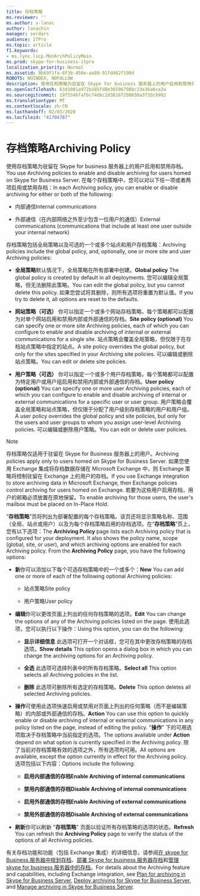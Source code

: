 ```yaml
---
title: 存档策略
ms.reviewer: ''
ms.author: v-lanac
author: lanachin
manager: serdars
audience: ITPro
ms.topic: article
f1.keywords:
- ms.lync.lscp.MonArchPolicyMain
ms.prod: skype-for-business-itpro
localization_priority: Normal
ms.assetid: 9b69f1fa-8f3b-450e-aa89-91fd462f198d
ROBOTS: NOINDEX, NOFOLLOW
description: 使用存档策略为驻留在 Skype for business 服务器上的用户启用和禁用存档。 在每个存档策略中，您可以对以下任一项或者两项启用或禁用存档：
ms.openlocfilehash: 63d1001a972b185fd8e36596798bc23e36a6ca3a
ms.sourcegitcommit: 19f534bfafbc74dbc2d381672b0650a3733cb982
ms.translationtype: MT
ms.contentlocale: zh-CN
ms.lasthandoff: 02/03/2020
ms.locfileid: "41704787"
---
```

# <a name="archiving-policy"></a><span data-ttu-id="9b17c-104">存档策略</span><span class="sxs-lookup"><span data-stu-id="9b17c-104">Archiving Policy</span></span>
 
<span data-ttu-id="9b17c-105">使用存档策略为驻留在 Skype for business 服务器上的用户启用和禁用存档。</span><span class="sxs-lookup"><span data-stu-id="9b17c-105">You use Archiving policies to enable and disable archiving for users homed on Skype for Business Server.</span></span> <span data-ttu-id="9b17c-106">在每个存档策略中，您可以对以下任一项或者两项启用或禁用存档：</span><span class="sxs-lookup"><span data-stu-id="9b17c-106">In each Archiving policy, you can enable or disable archiving for either or both of the following:</span></span>
  
- <span data-ttu-id="9b17c-107">内部通信</span><span class="sxs-lookup"><span data-stu-id="9b17c-107">Internal communications</span></span>
    
- <span data-ttu-id="9b17c-108">外部通信（在内部网络之外至少包含一位用户的通信）</span><span class="sxs-lookup"><span data-stu-id="9b17c-108">External communications (communications that include at least one user outside your internal network)</span></span>
    
<span data-ttu-id="9b17c-109">存档策略包括全局策略以及可选的一个或多个站点和用户存档策略：</span><span class="sxs-lookup"><span data-stu-id="9b17c-109">Archiving policies include the global policy, and, optionally, one or more site and user Archiving policies:</span></span>
  
- <span data-ttu-id="9b17c-110">**全局策略**默认情况下，全局策略在所有部署中创建。</span><span class="sxs-lookup"><span data-stu-id="9b17c-110">**Global policy** The global policy is created by default in all deployments.</span></span> <span data-ttu-id="9b17c-111">您可以编辑全局策略，但无法删除此策略。</span><span class="sxs-lookup"><span data-stu-id="9b17c-111">You can edit the global policy, but you cannot delete this policy.</span></span> <span data-ttu-id="9b17c-112">如果您尝试将其删除，则所有选项将重置为默认值。</span><span class="sxs-lookup"><span data-stu-id="9b17c-112">If you try to delete it, all options are reset to the defaults.</span></span>
    
- <span data-ttu-id="9b17c-113">**网站策略（可选）** 你可以指定一个或多个网站存档策略，每个策略都可以配置为对单个网站启用和禁用内部或外部通信的存档。</span><span class="sxs-lookup"><span data-stu-id="9b17c-113">**Site policy (optional)** You can specify one or more site Archiving policies, each of which you can configure to enable and disable archiving of internal or external communications for a single site.</span></span> <span data-ttu-id="9b17c-114">站点策略会覆盖全局策略，但仅限于在存档站点策略中指定的站点。</span><span class="sxs-lookup"><span data-stu-id="9b17c-114">A site policy overrides the global policy, but only for the sites specified in your Archiving site policies.</span></span> <span data-ttu-id="9b17c-115">可以编辑或删除站点策略。</span><span class="sxs-lookup"><span data-stu-id="9b17c-115">You can edit or delete site policies.</span></span>
    
- <span data-ttu-id="9b17c-116">**用户策略（可选）** 你可以指定一个或多个用户存档策略，每个策略都可以配置为特定用户或用户组启用和禁用内部或外部通信的存档。</span><span class="sxs-lookup"><span data-stu-id="9b17c-116">**User policy (optional)** You can specify one or more user Archiving policies, each of which you can configure to enable and disable archiving of internal or external communications for a specific user or user group.</span></span> <span data-ttu-id="9b17c-117">用户策略会覆盖全局策略和站点策略，但仅限于分配了用户级别存档策略的用户和用户组。</span><span class="sxs-lookup"><span data-stu-id="9b17c-117">A user policy overrides the global policy and site policies, but only for the users and user groups to whom you assign user-level Archiving policies.</span></span> <span data-ttu-id="9b17c-118">可以编辑或删除用户策略。</span><span class="sxs-lookup"><span data-stu-id="9b17c-118">You can edit or delete user policies.</span></span>
    
> [!NOTE]
> <span data-ttu-id="9b17c-119">存档策略仅适用于驻留在 Skype for Business 服务器上的用户。</span><span class="sxs-lookup"><span data-stu-id="9b17c-119">Archiving policies apply only to users homed on Skype for Business Server.</span></span> <span data-ttu-id="9b17c-120">如果您使用 Exchange 集成将存档数据存储在 Microsoft Exchange 中，则 Exchange 策略将控制驻留在 Exchange 上的用户的存档。</span><span class="sxs-lookup"><span data-stu-id="9b17c-120">If you use Exchange integration to store archiving data in Microsoft Exchange, then Exchange policies control archiving for users homed on Exchange.</span></span> <span data-ttu-id="9b17c-121">若要为这些用户启用存档，用户的邮箱必须放置在原地保留。</span><span class="sxs-lookup"><span data-stu-id="9b17c-121">To enable archiving for those users, the user's mailbox must be placed on In-Place Hold.</span></span> 
  
<span data-ttu-id="9b17c-p107">“**存档策略**”页将列出为部署配置的每个存档策略。该页还将显示策略名称、范围（全局、站点或用户）以及为每个存档策略启用的存档选项。在“**存档策略**”页上，您有以下选项：</span><span class="sxs-lookup"><span data-stu-id="9b17c-p107">The **Archiving Policy** page lists each Archiving policy that is configured for your deployment. It also shows the policy name, scope (global, site, or user), and which archiving options are enabled for each Archiving policy. From the **Archiving Policy** page, you have the following options:</span></span>
- <span data-ttu-id="9b17c-125">**新**你可以添加以下每个可选存档策略中的一个或多个：</span><span class="sxs-lookup"><span data-stu-id="9b17c-125">**New** You can add one or more of each of the following optional Archiving policies:</span></span>
    
  - <span data-ttu-id="9b17c-126">站点策略</span><span class="sxs-lookup"><span data-stu-id="9b17c-126">Site policy</span></span>
    
  - <span data-ttu-id="9b17c-127">用户策略</span><span class="sxs-lookup"><span data-stu-id="9b17c-127">User policy</span></span>
    
- <span data-ttu-id="9b17c-128">**编辑**你可以更改页面上列出的任何存档策略的选项。</span><span class="sxs-lookup"><span data-stu-id="9b17c-128">**Edit** You can change the options of any of the Archiving policies listed on the page.</span></span> <span data-ttu-id="9b17c-129">使用此选项，您可以执行以下操作：</span><span class="sxs-lookup"><span data-stu-id="9b17c-129">Using this option, you can do the following:</span></span>
    
  - <span data-ttu-id="9b17c-130">**显示详细信息** 此选项可打开一个对话框，您可在其中更改存档策略的存档选项。</span><span class="sxs-lookup"><span data-stu-id="9b17c-130">**Show details** This option opens a dialog box in which you can change the archiving options for an Archiving policy.</span></span>
    
  - <span data-ttu-id="9b17c-131">**全选** 此选项可选择列表中的所有存档策略。</span><span class="sxs-lookup"><span data-stu-id="9b17c-131">**Select all** This option selects all Archiving policies in the list.</span></span>
    
  - <span data-ttu-id="9b17c-132">**删除** 此选项可删除所有选定的存档策略。</span><span class="sxs-lookup"><span data-stu-id="9b17c-132">**Delete** This option deletes all selected Archiving policies.</span></span>
    
- <span data-ttu-id="9b17c-133">**操作**可使用此选项快速启用或禁用对页面上列出的任何策略（而不是编辑策略）的内部或外部通信的存档。</span><span class="sxs-lookup"><span data-stu-id="9b17c-133">**Action** You can use this option to quickly enable or disable archiving of internal or external communications in any policy listed on the page, instead of editing the policy.</span></span> <span data-ttu-id="9b17c-134">"**操作**" 下的可用选项取决于存档策略中当前指定的选项。</span><span class="sxs-lookup"><span data-stu-id="9b17c-134">The options available under **Action** depend on what option is currently specified in the Archiving policy.</span></span> <span data-ttu-id="9b17c-135">除了当前对存档策略有效的选项之外，所有选项均可用。</span><span class="sxs-lookup"><span data-stu-id="9b17c-135">All options are available, except the option currently in effect for the Archiving policy.</span></span> <span data-ttu-id="9b17c-136">选项包括以下内容：</span><span class="sxs-lookup"><span data-stu-id="9b17c-136">Options include the following:</span></span>
    
  - <span data-ttu-id="9b17c-137">**启用内部通信的存档**</span><span class="sxs-lookup"><span data-stu-id="9b17c-137">**Enable Archiving of internal communications**</span></span>
    
  - <span data-ttu-id="9b17c-138">**禁用内部通信的存档**</span><span class="sxs-lookup"><span data-stu-id="9b17c-138">**Disable Archiving of internal communications**</span></span>
    
  - <span data-ttu-id="9b17c-139">**启用外部通信的存档**</span><span class="sxs-lookup"><span data-stu-id="9b17c-139">**Enable Archiving of external communications**</span></span>
    
  - <span data-ttu-id="9b17c-140">**禁用外部通信的存档**</span><span class="sxs-lookup"><span data-stu-id="9b17c-140">**Disable Archiving of external communications**</span></span>
    
- <span data-ttu-id="9b17c-141">**刷新**你可以刷新 "**存档策略**" 页面以验证所有存档策略的选项的状态。</span><span class="sxs-lookup"><span data-stu-id="9b17c-141">**Refresh** You can refresh the **Archiving Policy** page to verify the status of the options of all Archiving policies.</span></span>
    
<span data-ttu-id="9b17c-142">有关存档功能和功能（包括 Exchange 集成）的详细信息，请参阅[在 skype for Business 服务器中规划存档](../../../plan-your-deployment/archiving/archiving.md)、[部署 Skype for business 服务器存档](../../../deploy/deploy-archiving/deploy-archiving.md)和[管理 skype for business 服务器中的存档](../../../manage/archiving/archiving.md)。</span><span class="sxs-lookup"><span data-stu-id="9b17c-142">For details about the Archiving feature and capabilities, including Exchange integration, see [Plan for archiving in Skype for Business Server](../../../plan-your-deployment/archiving/archiving.md), [Deploy archiving for Skype for Business Server](../../../deploy/deploy-archiving/deploy-archiving.md), and [Manage archiving in Skype for Business Server](../../../manage/archiving/archiving.md).</span></span>

